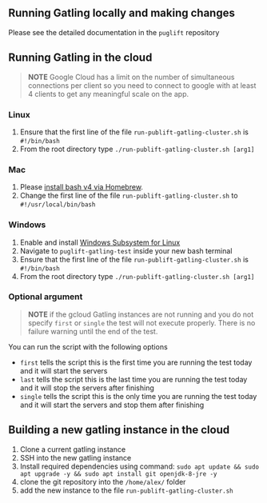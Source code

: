 ## Running Gatling locally and making changes

Please see the detailed documentation in the `puglift` repository

## Running Gatling in the cloud
> **NOTE**
> Google Cloud has a limit on the number of simultaneous connections per client so you need to connect to google with at least 4 clients to get any meaningful scale on the app.

### Linux

1. Ensure that the first line of the file `run-publift-gatling-cluster.sh` is `#!/bin/bash` 
1. From the root directory type `./run-publift-gatling-cluster.sh [arg1]`

### Mac

1. Please [install bash v4 via Homebrew](http://clubmate.fi/upgrade-to-bash-4-in-mac-os-x/).
1. Change the first line of the file `run-publift-gatling-cluster.sh` to `#!/usr/local/bin/bash`

### Windows

1. Enable and install [Windows Subsystem for Linux](https://msdn.microsoft.com/en-au/commandline/wsl/about)
1. Navigate to `puglift-gatling-test` inside your new bash terminal
1. Ensure that the first line of the file `run-publift-gatling-cluster.sh` is `#!/bin/bash` 
1. From the root directory type `./run-publift-gatling-cluster.sh [arg1]`

### Optional argument

> **NOTE** if the gcloud Gatling instances are not running and you do not specify `first` or `single` the test will not execute properly. There is no failure warning until the end of the test.

You can run the script with the following options
* `first` tells the script this is the first time you are running the test today and it will start the servers
* `last` tells the script this is the last time you are running the test today and it will stop the servers after finishing
* `single` tells the script this is the only time you are running the test today and it will start the servers and stop them after finishing

## Building a new gatling instance in the cloud

1. Clone a current gatling instance
2. SSH into the new gatling instance
3. Install required dependencies using command: `sudo apt update && sudo apt upgrade -y && sudo apt install git openjdk-8-jre -y`
1. clone the git repository into the `/home/alex/` folder
1. add the new instance to the file `run-publift-gatling-cluster.sh`

